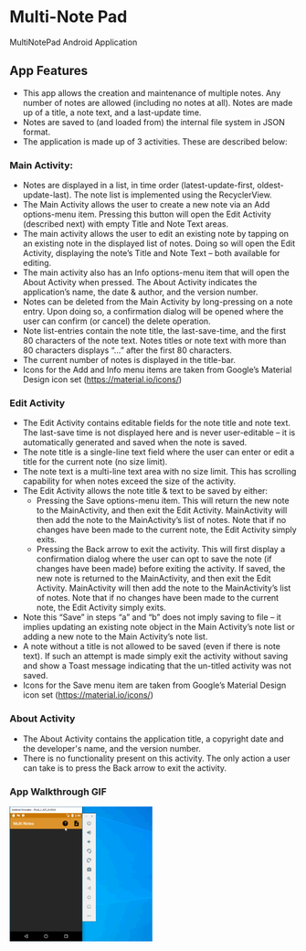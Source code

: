 # Multi-Note Pad
MultiNotePad Android Application

## App Features
* This app allows the creation and maintenance of multiple notes. Any number of notes are allowed (including no notes at all). Notes are made up of a title, a note text, and a last-update time.
* Notes are saved to (and loaded from) the internal file system in JSON format.
* The application is made up of 3 activities. These are described below:

### Main Activity:
* Notes are displayed in a list, in time order (latest-update-first, oldest-update-last). The note list is implemented using the RecyclerView.
* The Main Activity allows the user to create a new note via an Add options-menu item. Pressing this button will open the Edit Activity (described next) with empty Title and Note Text areas.
* The main activity allows the user to edit an existing note by tapping on an existing note in the displayed list of notes. Doing so will open the Edit Activity, displaying the note’s Title and Note Text – both available for editing.
* The main activity also has an Info options-menu item that will open the About Activity when pressed. The About Activity indicates the application’s name, the date & author, and the version number.
* Notes can be deleted from the Main Activity by long-pressing on a note entry. Upon doing so, a confirmation dialog will be opened where the user can confirm (or cancel) the delete operation.
* Note list-entries contain the note title, the last-save-time, and the first 80 characters of the note text. Notes titles or note text with more than 80 characters displays “…” after the first 80 characters.
* The current number of notes is displayed in the title-bar.
* Icons for the Add and Info menu items are taken from Google’s Material Design icon set (https://material.io/icons/)

### Edit Activity
* The Edit Activity contains editable fields for the note title and note text. The last-save time is not displayed here and is never user-editable – it is automatically generated and saved when the note is saved.
* The note title is a single-line text field where the user can enter or edit a title for the current note (no size limit).
* The note text is a multi-line text area with no size limit. This has scrolling capability for when notes exceed the size of the activity.
* The Edit Activity allows the note title & text to be saved by either:
    * Pressing the Save options-menu item. This will return the new note to the MainActivity, and then exit the Edit Activity. MainActivity will then add the note to the MainActivity’s list of notes. Note that if no changes have been made to the current note, the Edit Activity simply exits.
    * Pressing the Back arrow to exit the activity. This will first display a confirmation dialog where the user can opt to save the note (if changes have been made) before exiting the activity. If saved, the new note is returned to the MainActivity, and then exit the Edit Activity. MainActivity will then add the note to the MainActivity’s list of notes. Note that if no changes have been made to the current note, the Edit Activity simply exits.
* Note this “Save” in steps “a” and “b” does not imply saving to file – it implies updating an existing note object in the Main Activity’s note list or adding a new note to the Main Activity’s note list.
* A note without a title is not allowed to be saved (even if there is note text). If such an attempt is made simply exit the activity without saving and show a Toast message indicating that the un-titled activity was not saved.
* Icons for the Save menu item are taken from Google’s Material Design icon set (https://material.io/icons/)

### About Activity
* The About Activity contains the application title, a copyright date and the developer's name, and the version number.
* There is no functionality present on this activity. The only action a user can take is to press the Back arrow to exit the activity.

### App Walkthrough GIF
<img src="walkthrough.gif" width=250><br>
